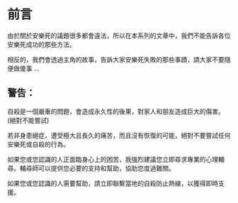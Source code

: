 # 前言

由於關於安樂死的議題很多都會違法，所以在本系列的文章中，我們不能告訴各位安樂死成功的那些方法。

相反的，我們會透過主角的故事，告訴大家安樂死失敗的那些事蹟，請大家不要隨便做傻事 ...

## 警告：

自殺是一個嚴重的問題，會造成永久性的後果，對家人和朋友造成巨大的傷害。(絕對不能嘗試)

若非身患絕症，遭受極大且長久的痛苦，而且沒有恢復的可能，絕對不要嘗試任何安樂死或自殺的行為。

如果您或您認識的人正面臨身心上的困苦，我強烈建議您立即尋求專業的心理輔尋。輔尋師可以提供您必要的支持和幫助，協助您度過難關。

如果您或您認識的人需要幫助，請立即聯繫當地的自殺防止熱線，以獲得即時支援。



